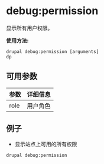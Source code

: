 # debug:permission
显示所有用户权限。

**使用方法:**
```
drupal debug:permission [arguments]
dp
```

## 可用参数
参数 | 详细信息
---------|-------------
role | 用户角色

## 例子
* 显示站点上可用的所有权限
```
drupal debug:permission
```
